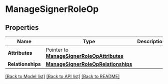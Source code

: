 # ManageSignerRoleOp

## Properties
Name | Type | Description | Notes
------------ | ------------- | ------------- | -------------
**Attributes** | Pointer to [**ManageSignerRoleOpAttributes**](ManageSignerRoleOpAttributes.md) |  | [optional] 
**Relationships** | [**ManageSignerRoleOpRelationships**](ManageSignerRoleOpRelationships.md) |  | [optional] 

[[Back to Model list]](../README.md#documentation-for-models) [[Back to API list]](../README.md#documentation-for-api-endpoints) [[Back to README]](../README.md)


